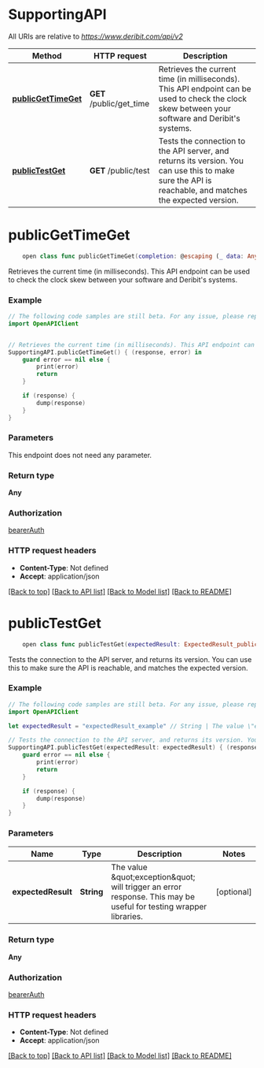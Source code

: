 # SupportingAPI

All URIs are relative to *https://www.deribit.com/api/v2*

Method | HTTP request | Description
------------- | ------------- | -------------
[**publicGetTimeGet**](SupportingAPI.md#publicgettimeget) | **GET** /public/get_time | Retrieves the current time (in milliseconds). This API endpoint can be used to check the clock skew between your software and Deribit&#39;s systems.
[**publicTestGet**](SupportingAPI.md#publictestget) | **GET** /public/test | Tests the connection to the API server, and returns its version. You can use this to make sure the API is reachable, and matches the expected version.


# **publicGetTimeGet**
```swift
    open class func publicGetTimeGet(completion: @escaping (_ data: Any?, _ error: Error?) -> Void)
```

Retrieves the current time (in milliseconds). This API endpoint can be used to check the clock skew between your software and Deribit's systems.

### Example 
```swift
// The following code samples are still beta. For any issue, please report via http://github.com/OpenAPITools/openapi-generator/issues/new
import OpenAPIClient


// Retrieves the current time (in milliseconds). This API endpoint can be used to check the clock skew between your software and Deribit's systems.
SupportingAPI.publicGetTimeGet() { (response, error) in
    guard error == nil else {
        print(error)
        return
    }

    if (response) {
        dump(response)
    }
}
```

### Parameters
This endpoint does not need any parameter.

### Return type

**Any**

### Authorization

[bearerAuth](../README.md#bearerAuth)

### HTTP request headers

 - **Content-Type**: Not defined
 - **Accept**: application/json

[[Back to top]](#) [[Back to API list]](../README.md#documentation-for-api-endpoints) [[Back to Model list]](../README.md#documentation-for-models) [[Back to README]](../README.md)

# **publicTestGet**
```swift
    open class func publicTestGet(expectedResult: ExpectedResult_publicTestGet? = nil, completion: @escaping (_ data: Any?, _ error: Error?) -> Void)
```

Tests the connection to the API server, and returns its version. You can use this to make sure the API is reachable, and matches the expected version.

### Example 
```swift
// The following code samples are still beta. For any issue, please report via http://github.com/OpenAPITools/openapi-generator/issues/new
import OpenAPIClient

let expectedResult = "expectedResult_example" // String | The value \"exception\" will trigger an error response. This may be useful for testing wrapper libraries. (optional)

// Tests the connection to the API server, and returns its version. You can use this to make sure the API is reachable, and matches the expected version.
SupportingAPI.publicTestGet(expectedResult: expectedResult) { (response, error) in
    guard error == nil else {
        print(error)
        return
    }

    if (response) {
        dump(response)
    }
}
```

### Parameters

Name | Type | Description  | Notes
------------- | ------------- | ------------- | -------------
 **expectedResult** | **String** | The value \&quot;exception\&quot; will trigger an error response. This may be useful for testing wrapper libraries. | [optional] 

### Return type

**Any**

### Authorization

[bearerAuth](../README.md#bearerAuth)

### HTTP request headers

 - **Content-Type**: Not defined
 - **Accept**: application/json

[[Back to top]](#) [[Back to API list]](../README.md#documentation-for-api-endpoints) [[Back to Model list]](../README.md#documentation-for-models) [[Back to README]](../README.md)

